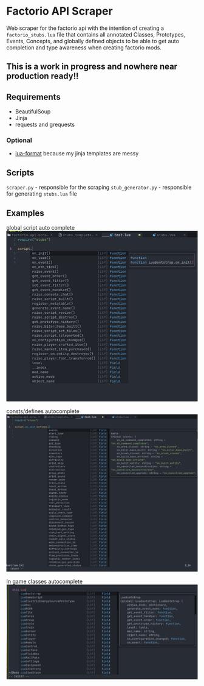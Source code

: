 # Factorio API Scraper 

Web scraper for the factorio api with the intention of creating a 
`factorio_stubs.lua` file that contains all annotated Classes, Prototypes,
Events, Concepts, and globally defined objects to be able to get auto 
completion and type awareness when creating factorio mods.

## This is a work in progress and nowhere near production ready!!

## Requirements
- BeautifulSoup
- Jinja
- requests and grequests 

### Optional
- [lua-format](https://github.com/Koihik/LuaFormatter) because my jinja 
templates are messy

## Scripts
`scraper.py` - responsible for the scraping
`stub_generator.py` - responsible for generating `stubs.lua` file




## Examples

global script auto complete
![](./pictures/script_autocomplete.png)

consts/defines autocomplete
![](./pictures/defines_autocomplete.png)

In game classes autocomplete
![](./pictures/lauclasses_autocomplete.png)



